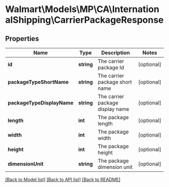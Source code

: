 # Walmart\Models\MP\CA\InternationalShipping\CarrierPackageResponse

## Properties

Name | Type | Description | Notes
------------ | ------------- | ------------- | -------------
**id** | **string** | The carrier package Id | [optional]
**packageTypeShortName** | **string** | The carrier package short name | [optional]
**packageTypeDisplayName** | **string** | The carrier package display name | [optional]
**length** | **int** | The package length | [optional]
**width** | **int** | The package width | [optional]
**height** | **int** | The package height | [optional]
**dimensionUnit** | **string** | The package dimension unit | [optional]


[[Back to Model list]](./) [[Back to API list]](../../../../../README.md#supported-apis) [[Back to README]](../../../../../README.md)
